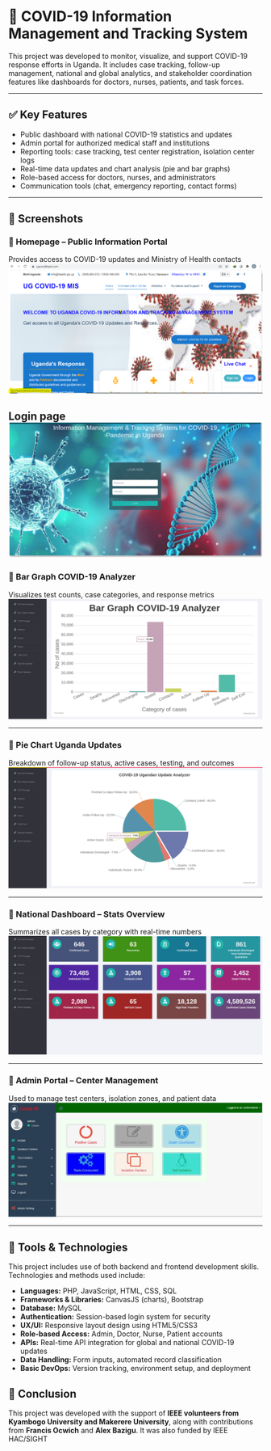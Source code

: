 # 🦠 COVID-19 Information Management and Tracking System 

This project was developed to monitor, visualize, and support COVID-19 response efforts in Uganda. It includes case tracking, follow-up management, national and global analytics, and stakeholder coordination features like dashboards for doctors, nurses, patients, and task forces.

---
## ✅ Key Features

- Public dashboard with national COVID-19 statistics and updates
- Admin portal for authorized medical staff and institutions
- Reporting tools: case tracking, test center registration, isolation center logs
- Real-time data updates and chart analysis (pie and bar graphs)
- Role-based access for doctors, nurses, and administrators
- Communication tools (chat, emergency reporting, contact forms)

---

## 📸 Screenshots

### 🔹 Homepage – Public Information Portal  
Provides access to COVID-19 updates and Ministry of Health contacts  
![Homepage](ugcovidhome.PNG)

Login page
![Loginpage](login.png)
---

### 🔹 Bar Graph COVID-19 Analyzer  
Visualizes test counts, case categories, and response metrics  
![Bar Chart](covidchart.png)

---

### 🔹 Pie Chart Uganda Updates  
Breakdown of follow-up status, active cases, testing, and outcomes  
![Pie Chart](covidpie.png)

---

### 🔹 National Dashboard – Stats Overview  
Summarizes all cases by category with real-time numbers  
![Stats Dashboard](covidstatistics.png)

---

### 🔹 Admin Portal – Center Management  
Used to manage test centers, isolation zones, and patient data  
![Admin Portal](adminportal.jpg)

---

## 🧰 Tools & Technologies

This project includes use of both backend and frontend development skills. Technologies and methods used include:

- **Languages:** PHP, JavaScript, HTML, CSS, SQL
- **Frameworks & Libraries:** CanvasJS (charts), Bootstrap
- **Database:** MySQL
- **Authentication:** Session-based login system for security
- **UX/UI:** Responsive layout design using HTML5/CSS3
- **Role-based Access:** Admin, Doctor, Nurse, Patient accounts
- **APIs:** Real-time API integration for global and national COVID-19 updates
- **Data Handling:** Form inputs, automated record classification
- **Basic DevOps:** Version tracking, environment setup, and deployment

## 📌 Conclusion

This project was developed with the support of **IEEE volunteers from Kyambogo University and Makerere University**, along with contributions from **Francis Ocwich** and **Alex Bazigu**. It was also funded by IEEE HAC/SIGHT 
